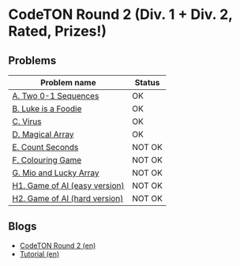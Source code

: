 # CodeTON Round 2 (Div. 1 + Div. 2, Rated, Prizes!)

## Problems

|Problem name|Status|
|------------|---------|
| [A. Two 0-1 Sequences](problems/A._Two_0-1_Sequences.md)|OK|
| [B. Luke is a Foodie](problems/B._Luke_is_a_Foodie.md)|OK|
| [C. Virus](problems/C._Virus.md)|OK|
| [D. Magical Array](problems/D._Magical_Array.md)|OK|
| [E. Count Seconds](problems/E._Count_Seconds.md)|NOT OK|
| [F. Colouring Game](problems/F._Colouring_Game.md)|NOT OK|
| [G. Mio and Lucky Array](problems/G._Mio_and_Lucky_Array.md)|NOT OK|
| [H1. Game of AI (easy version)](problems/H1._Game_of_AI_(easy_version).md)|NOT OK|
| [H2. Game of AI (hard version)](problems/H2._Game_of_AI_(hard_version).md)|NOT OK|
## Blogs

- [CodeTON Round 2 (en)](blogs/CodeTON_Round_2_(en).md)
- [Tutorial (en)](blogs/Tutorial_(en).md)
